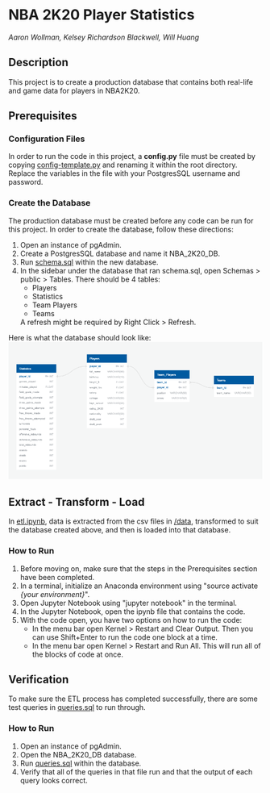 # NBA 2K20 Player Statistics
<em>Aaron Wollman, Kelsey Richardson Blackwell, Will Huang</em>

## Description
This project is to create a production database that contains both real-life and game data for players in NBA2K20.

## Prerequisites
### Configuration Files
In order to run the code in this project, a <b>config.<span></span>py</b> file must be created by copying [config-template.py](config-template.py) and renaming it within the root directory. Replace the variables in the file with your PostgresSQL username and password.


### Create the Database
The production database must be created before any code can be run for this project.
In order to create the database, follow these directions:
<ol>
	<li>
		Open an instance of pgAdmin.
	</li>
	<li>
		Create a PostgresSQL database and name it NBA_2K20_DB.
	</li>
    <li>
        Run <a href="database/schema.sql">schema.sql</a> within the new database.
    </li>
	<li>
		In the sidebar under the database that ran schema.sql, open Schemas > public > Tables.
		There should be 4 tables:
        <ul>
            <li>Players</li>
            <li>Statistics</li>
            <li>Team Players</li>
            <li>Teams</li>
        </ul>
         A refresh might be required by Right Click > Refresh.
	</li>
</ol>

Here is what the database should look like:
![schema-diagram.png](database/schema-diagram.png)

## Extract - Transform - Load
In [etl.ipynb](etl.ipynb), data is extracted from the csv files in [/data](/data), transformed to suit the database created above, and then is loaded into that database.

### How to Run
<ol>
      <li>Before moving on, make sure that the steps in the Prerequisites section have been completed.</li>
	  <li>In a terminal, initialize an Anaconda environment using "source activate <i>{your environment}</i>".</li>
	  <li>Open Jupyter Notebook using "jupyter notebook" in the terminal.</li>
	  <li>In the Jupyter Notebook, open the ipynb file that contains the code.</li>
	  <li>
	    With the code open, you have two options on how to run the code:
	    <ul>
	      <li>
		In the menu bar open Kernel > Restart and Clear Output.  Then you can use Shift+Enter to run the code one block at a time.
	      </li>
	      <li>In the menu bar open Kernel > Restart and Run All.  This will run all of the blocks of code at once.</li>
	    </ul>
	  </li>
</ol>

## Verification
To make sure the ETL process has completed successfully, there are some test queries in [queries.sql](database/queries.sql) to run through.

### How to Run
<ol>
	<li>
		Open an instance of pgAdmin.
	</li>
	<li>
		Open the NBA_2K20_DB database.
	</li>
    <li>
        Run <a href="database/queries.sql">queries.sql</a> within the database.
    </li>
    <li>
        Verify that all of the queries in that file run and that the output of each query looks correct.
    </li>
</ol>